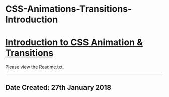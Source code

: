 # CSS-Animations-Transitions-Introduction

<h1><u>Introduction to CSS Animation & Transitions</u></h1>

Please view the Readme.txt.

-----------------------------------------------------------------------
Date Created: 27th January 2018
-----------------------------------------------------------------------
